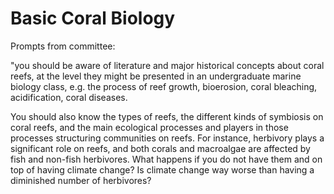 # Basic Coral Biology

Prompts from committee:

"you should be aware of literature and major historical concepts about coral reefs, at the level they might be presented in an undergraduate marine biology class, e.g. the process of reef growth, bioerosion, coral bleaching, acidification, coral diseases.

You should also know the types of reefs, the different kinds of symbiosis on coral reefs, and the main ecological processes and players in those processes structuring communities on reefs. For instance, herbivory plays a significant role on reefs, and both corals and macroalgae are affected by fish and non-fish herbivores. What happens if you do not have them and on top of having climate change? Is climate change way worse than having a diminished number of herbivores?&#x20;

